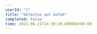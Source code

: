 ```yaml
---
userId: "1"
title: "delectus aut autem"
completed: False
time: 2021-06-21T14:39:20.800056+00:00
---
```


